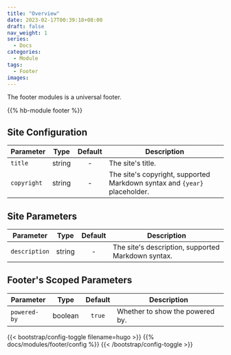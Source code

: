 ```yaml
---
title: "Overview"
date: 2023-02-17T00:39:18+08:00
draft: false
nav_weight: 1
series:
  - Docs
categories:
  - Module
tags:
  - Footer
images:
---
```


The footer modules is a universal footer.

<!--more-->

{{% hb-module footer %}}

## Site Configuration

| Parameter   |  Type  | Default | Description                                                               |
| ----------- | :----: | :-----: | ------------------------------------------------------------------------- |
| `title`     | string |    -    | The site's title.                                                         |
| `copyright` | string |    -    | The site's copyright, supported Markdown syntax and `{year}` placeholder. |

## Site Parameters

| Parameter     |  Type  | Default | Description                                        |
| ------------- | :----: | :-----: | -------------------------------------------------- |
| `description` | string |    -    | The site's description, supported Markdown syntax. |

## Footer's Scoped Parameters

| Parameter    |  Type   | Default | Description                     |
| ------------ | :-----: | :-----: | ------------------------------- |
| `powered-by` | boolean | `true`  | Whether to show the powered by. |

{{< bootstrap/config-toggle filename=hugo >}}
{{% docs/modules/footer/config %}}
{{< /bootstrap/config-toggle >}}
